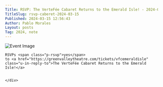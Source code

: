 ```yaml
---
Title: RSVP: The VerteFée Cabaret Returns to the Emerald Isle! - 2024-03-15
TitleSlug: rsvp-caberet-2024-03-15
Published: 2024-03-15 12:56:43
Author: Pablo Morales
Layout: posts
Tag: 2024, note
---
```

<div class="measure db center f5 f4-ns lh-copy">
   <img class="db w-50 mt4 mt5-ns" src="https://images.squarespace-cdn.com/content/v1/5c51f7cf8ab7226d0ec6f55e/1709674035718-1YBEB1PLPZDC93OMCMFA/Returns+to+Emerald+square.jpg?format=1000w" alt="Event Image">



    RSVPs <span class="p-rsvp">yes</span> 
    to <a href="https://greenvalleytheatre.com/tickets/vfcemeraldisle" class="u-in-reply-to">The VerteFée Cabaret Returns to the Emerald Isle!</a>


    </div>


